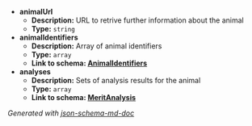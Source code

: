  - <b id="#/properties/animalUrl">animalUrl</b>
	 - **Description:** URL to retrive further information about the animal
	 - **Type:** `string`
 - <b id="#/properties/animalIdentifiers">animalIdentifiers</b>
	 - **Description:** Array of animal identifiers
	 - **Type:** `array`
	 - <b id="animalidentifiersanimalidentifiers.md">Link to schema: [AnimalIdentifiers](AnimalIdentifiers.md)</b>
 - <b id="#/properties/analyses">analyses</b>
	 - **Description:** Sets of analysis results for the animal
	 - **Type:** `array`
	 - <b id="meritanalysismeritanalysis.md">Link to schema: [MeritAnalysis](MeritAnalysis.md)</b>

_Generated with [json-schema-md-doc](https://brianwendt.github.io/json-schema-md-doc/)_